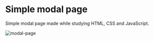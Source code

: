 # Simple modal page
Simple modal page made while studying HTML, CSS and JavaScript.

![modal-page](https://user-images.githubusercontent.com/71052352/168404100-72a3781b-ce70-4049-b37d-e025c5a6de74.gif)
